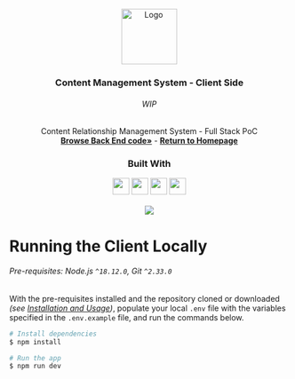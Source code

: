 <!-- Project Summary -->

<br />

<div align="center">
  <a href="https://github.com/NivaldoFarias/content-management-system">
    <img src="../assets/logo.png" alt="Logo" width="100">
  </a>

  <h3 align="center">Content Management System - Client Side</h3>
  <div align="center">
  <h6>WIP</h6>
    Content Relationship Management System - Full Stack PoC
    <br />
    <a href="https://github.com/NivaldoFarias/content-management-system/tree/main/apps/server"><strong>Browse Back End code»</strong></a>
    -
    <a href="https://github.com/NivaldoFarias/content-management-system"><strong>Return to Homepage</strong></a>
  </div>
</div>

<div align="center">
  <h3>Built With</h3>
  
  <img src="https://img.shields.io/badge/Next-black?style=for-the-badge&logo=next.js&logoColor=white" height="30px"/>
  <img src="https://img.shields.io/badge/react-%2320232a.svg?style=for-the-badge&logo=react&logoColor=%2361DAFB" height="30px"/>
  <img src="https://img.shields.io/badge/TypeScript-007ACC?style=for-the-badge&logo=typescript&logoColor=white" height="30px"/>
  <img src="https://img.shields.io/badge/SASS-hotpink.svg?style=for-the-badge&logo=SASS&logoColor=white" height="30px"/>

  <!-- Badges source: https://dev.to/envoy_/150-badges-for-github-pnk -->
</div>

<br />

<div align="center">
  <a href="https://github.com/NivaldoFarias/content-management-system" alt="MIT license badge">
    <img src="https://img.shields.io/badge/license-MIT-%23A8D1FF?style=flat-square" />
  </a>
</div>

<!-- Running the Client Locally -->

# Running the Client Locally

###### Pre-requisites: Node.js `^18.12.0`, Git `^2.33.0`

With the pre-requisites installed and the repository cloned or downloaded _(see [Installation and Usage](https://github.com/NivaldoFarias/content-management-system#installation-and-usage))_, populate your local `.env` file with the variables specified in the `.env.example` file, and run the commands below.

```bash
# Install dependencies
$ npm install

# Run the app
$ npm run dev
```
